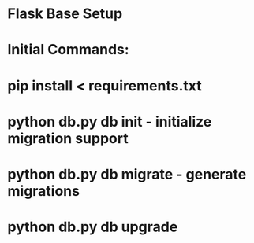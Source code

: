 # Flask Base Setup
# 
# Initial Commands:
#
# pip install < requirements.txt
#
# python db.py db init - initialize migration support
# python db.py db migrate - generate migrations
# python db.py db upgrade
